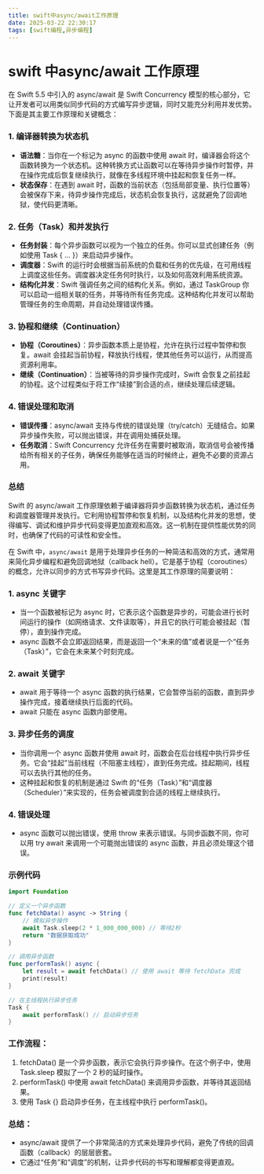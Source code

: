 ```yaml
---
title: swift中async/await工作原理
date: 2025-03-22 22:30:17
tags: [swift编程,异步编程]
---
```





# swift 中async/await 工作原理

在 Swift 5.5 中引入的 async/await 是 Swift Concurrency 模型的核心部分，它让开发者可以用类似同步代码的方式编写异步逻辑，同时又能充分利用并发优势。下面是其主要工作原理和关键概念：


### 1. 编译器转换为状态机

<!--more-->
- **语法糖**：当你在一个标记为 async 的函数中使用 await 时，编译器会将这个函数转换为一个状态机。这种转换方式让函数可以在等待异步操作时暂停，并在操作完成后恢复继续执行，就像在多线程环境中挂起和恢复任务一样。
- **状态保存**：在遇到 await 时，函数的当前状态（包括局部变量、执行位置等）会被保存下来，待异步操作完成后，状态机会恢复执行，这就避免了回调地狱，使代码更清晰。

### 2. 任务（Task）和并发执行


- **任务封装**：每个异步函数可以视为一个独立的任务。你可以显式创建任务（例如使用 Task { ... }）来启动异步操作。
- **调度器**：Swift 的运行时会根据当前系统的负载和任务的优先级，在可用线程上调度这些任务。调度器决定任务何时执行，以及如何高效利用系统资源。
- **结构化并发**：Swift 强调任务之间的结构化关系。例如，通过 TaskGroup 你可以启动一组相关联的任务，并等待所有任务完成。这种结构化并发可以帮助管理任务的生命周期，并自动处理错误传播。

### 3. 协程和继续（Continuation）


- **协程（Coroutines）**：异步函数本质上是协程，允许在执行过程中暂停和恢复。await 会挂起当前协程，释放执行线程，使其他任务可以运行，从而提高资源利用率。
- **继续（Continuation）**：当被等待的异步操作完成时，Swift 会恢复之前挂起的协程。这个过程类似于将工作“续接”到合适的点，继续处理后续逻辑。

### 4. 错误处理和取消


- **错误传播**：async/await 支持与传统的错误处理（try/catch）无缝结合。如果异步操作失败，可以抛出错误，并在调用处捕获处理。
- **任务取消**：Swift Concurrency 允许任务在需要时被取消，取消信号会被传播给所有相关的子任务，确保任务能够在适当的时候终止，避免不必要的资源占用。

### 总结


Swift 的 async/await 工作原理依赖于编译器将异步函数转换为状态机，通过任务和调度器管理并发执行。它利用协程暂停和恢复机制，以及结构化并发的思想，使得编写、调试和维护异步代码变得更加直观和高效。这一机制在提供性能优势的同时，也确保了代码的可读性和安全性。


在 Swift 中，`async/await` 是用于处理异步任务的一种简洁和高效的方式，通常用来简化异步编程和避免回调地狱（callback hell）。它是基于协程（coroutines）的概念，允许以同步的方式书写异步代码。这里是其工作原理的简要说明：


### 1. async 关键字


- 当一个函数被标记为 async 时，它表示这个函数是异步的，可能会进行长时间运行的操作（如网络请求、文件读取等），并且它的执行可能会被挂起（暂停），直到操作完成。
- async 函数不会立即返回结果，而是返回一个“未来的值”或者说是一个“任务（Task）”，它会在未来某个时刻完成。

### 2. await 关键字


- await 用于等待一个 async 函数的执行结果，它会暂停当前的函数，直到异步操作完成，接着继续执行后面的代码。
- await 只能在 async 函数内部使用。

### 3. 异步任务的调度


- 当你调用一个 async 函数并使用 await 时，函数会在后台线程中执行异步任务。它会“挂起”当前线程（不阻塞主线程），直到任务完成。挂起期间，线程可以去执行其他的任务。
- 这种挂起和恢复的机制是通过 Swift 的“任务（Task）”和“调度器（Scheduler）”来实现的，任务会被调度到合适的线程上继续执行。

### 4. 错误处理


- async 函数可以抛出错误，使用 throw 来表示错误。与同步函数不同，你可以用 try await 来调用一个可能抛出错误的 async 函数，并且必须处理这个错误。

### 示例代码


```swift
import Foundation

// 定义一个异步函数
func fetchData() async -> String {
    // 模拟异步操作
    await Task.sleep(2 * 1_000_000_000) // 等待2秒
    return "数据获取成功"
}

// 调用异步函数
func performTask() async {
    let result = await fetchData() // 使用 await 等待 fetchData 完成
    print(result)
}

// 在主线程执行异步任务
Task {
    await performTask() // 启动异步任务
}
```


### 工作流程：


1. fetchData() 是一个异步函数，表示它会执行异步操作。在这个例子中，使用 Task.sleep 模拟了一个 2 秒的延时操作。
2. performTask() 中使用 await fetchData() 来调用异步函数，并等待其返回结果。
3. 使用 Task {} 启动异步任务，在主线程中执行 performTask()。

### 总结：


- async/await 提供了一个非常简洁的方式来处理异步代码，避免了传统的回调函数（callback）的层层嵌套。
- 它通过“任务”和“调度”的机制，让异步代码的书写和理解都变得更直观。